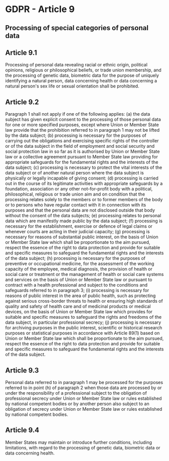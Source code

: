 # GDPR - Article 9
## Processing of special categories of personal data

  
## Article 9.1
Processing of personal data revealing racial or ethnic origin, political opinions, religious or philosophical beliefs, or trade union membership, and the processing of genetic data, biometric data for the purpose of uniquely identifying a natural person, data concerning health or data concerning a natural person's sex life or sexual orientation shall be prohibited.
  
## Article 9.2
Paragraph 1 shall not apply if one of the following applies:
(a) the data subject has given explicit consent to the processing of those personal data for one or more specified purposes, except where Union or Member State law provide that the prohibition referred to in paragraph 1 may not be lifted by the data subject;
(b) processing is necessary for the purposes of carrying out the obligations and exercising specific rights of the controller or of the data subject in the field of employment and social security and social protection law in so far as it is authorised by Union or Member State law or a collective agreement pursuant to Member State law providing for appropriate safeguards for the fundamental rights and the interests of the data subject;
(c) processing is necessary to protect the vital interests of the data subject or of another natural person where the data subject is physically or legally incapable of giving consent;
(d) processing is carried out in the course of its legitimate activities with appropriate safeguards by a foundation, association or any other not-for-profit body with a political, philosophical, religious or trade union aim and on condition that the processing relates solely to the members or to former members of the body or to persons who have regular contact with it in connection with its purposes and that the personal data are not disclosed outside that body without the consent of the data subjects;
(e) processing relates to personal data which are manifestly made public by the data subject;
(f) processing is necessary for the establishment, exercise or defence of legal claims or whenever courts are acting in their judicial capacity;
(g) processing is necessary for reasons of substantial public interest, on the basis of Union or Member State law which shall be proportionate to the aim pursued, respect the essence of the right to data protection and provide for suitable and specific measures to safeguard the fundamental rights and the interests of the data subject;
(h) processing is necessary for the purposes of preventive or occupational medicine, for the assessment of the working capacity of the employee, medical diagnosis, the provision of health or social care or treatment or the management of health or social care systems and services on the basis of Union or Member State law or pursuant to contract with a health professional and subject to the conditions and safeguards referred to in paragraph 3;
(i) processing is necessary for reasons of public interest in the area of public health, such as protecting against serious cross-border threats to health or ensuring high standards of quality and safety of health care and of medicinal products or medical devices, on the basis of Union or Member State law which provides for suitable and specific measures to safeguard the rights and freedoms of the data subject, in particular professional secrecy;
(j) processing is necessary for archiving purposes in the public interest, scientific or historical research purposes or statistical purposes in accordance with Article 89(1) based on Union or Member State law which shall be proportionate to the aim pursued, respect the essence of the right to data protection and provide for suitable and specific measures to safeguard the fundamental rights and the interests of the data subject.
  
## Article 9.3
Personal data referred to in paragraph 1 may be processed for the purposes referred to in point (h)  of paragraph 2 when those data are processed by or under the responsibility of a professional subject to the obligation of professional secrecy under Union or Member State law or rules established by national competent bodies or by another person also subject to an obligation of secrecy under Union or Member State law or rules established by national competent bodies.
  
## Article 9.4
Member States may maintain or introduce further conditions, including limitations, with regard to the processing of genetic data, biometric data or data concerning health.
  